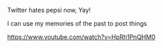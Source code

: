 Twitter hates pepsi now, Yay!

I can use my memories of the past to post things

https://www.youtube.com/watch?v=HpRh1PnQHM0